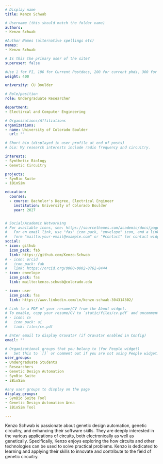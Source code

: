 ```yaml
---
# Display name
title: Kenzo Schwab

# Username (this should match the folder name)
authors:
- Kenzo Schwab

#Author Names (alternative spellings etc)
names:
- Kenzo Schwab

# Is this the primary user of the site?
superuser: false

#Use 1 for PI, 100 for Current Postdocs, 200 for current phds, 300 for current masters, 400 for current undergrads, 800 for alum postdocs, 810 for alum phds, 820 for alum masters, and 830 for alum undergrads, 900 for tools, 1000 for projects
weight: 400

university: CU Boulder

# Role/position
role: Undergraduate Researcher

department:
- Electircal and Computer Engineering

# Organizations/Affiliations
organizations:
- name: University of Colorado Boulder
  url: ""

# Short bio (displayed in user profile at end of posts)
# bio: My research interests include radio frequency and circuitry.

interests:
- Synthetic Biology
- Genetic Circuitry

projects:
- SynBio Suite
- iBioSim

education:
  courses:
  - course: Bachelor's Degree, Electrical Engineer
    institution: University of Colorado Boulder
    year: 2027


# Social/Academic Networking
# For available icons, see: https://sourcethemes.com/academic/docs/page-builder/#icons
#   For an email link, use "fas" icon pack, "envelope" icon, and a link in the
#   form "mailto:your-email@example.com" or "#contact" for contact widget.
social:
- icon: github
  icon_pack: fab
  link: https://github.com/Kenzo-Schwab
# - icon: orcid
#   icon_pack: fab
#   link: https://orcid.org/0000-0002-8762-8444
- icon: envelope
  icon_pack: fas
  link: mailto:kenzo.schwab@colorado.edu

- icon: user
  icon_pack: fas
  link: https://www.linkedin.com/in/kenzo-schwab-304314302/

# Link to a PDF of your resume/CV from the About widget.
# To enable, copy your resume/CV to `static/files/cv.pdf` and uncomment the lines below.
# - icon: cv
#   icon_pack: ai
#   link: files/cv.pdf

# Enter email to display Gravatar (if Gravatar enabled in Config)
email: ""

# Organizational groups that you belong to (for People widget)
#   Set this to `[]` or comment out if you are not using People widget.
user_groups:
- Undergraduate Students
- Researchers
- Genetic Design Automation
- SynBio Suite
- iBioSim

#any user groups to display on the page
display_groups:
- SynBio Suite Tool
- Genetic Design Automation Area
- iBioSim Tool

---
```

Kenzo Schwab is passionate about genetic design automation, genetic circuitry, and enhancing their software skills. They are deeply interested in the various applications of circuits, both electronically as well as genetically. Specifically, Kenzo enjoys exploring the how circuits and other technologies can be used to solve practical problems. Kenzo is dedicated to learning and applying their skills to innovate and contribute to the field of genetic circuitry.